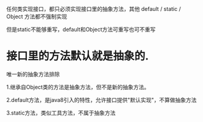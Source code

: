 任何类实现接口，都只必须实现接口里的抽象方法，其他 default / static / Object 方法都不强制实现

但是static不能够重写，default和Object方法可重写也可不重写

# 接口里的方法默认就是抽象的.

唯一新的抽象方法排除  

1.继承自Object类的方法是抽象方法，但不是新的抽象方法。  

2.default方法，是java8引入的特性，允许接口提供"默认实现"，不算做抽象方法   

3.static方法，类似工具方法，不属于抽象方法
